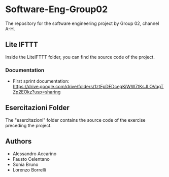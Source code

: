 # Software-Eng-Group02
The repository for the software engineering project by Group 02, channel A-H.

## Lite IFTTT
Inside the LiteIFTTT folder, you can find the source code of the project.

### Documentation
- First sprint documentation: https://drive.google.com/drive/folders/1ztFpDEDcegKjWW7tKsJLOVqgTZp2EOkz?usp=sharing

## Esercitazioni Folder
The "esercitazioni" folder contains the source code of the exercise preceding the project.

## Authors
- Alessandro Accarino
- Fausto Celentano
- Sonia Bruno
- Lorenzo Borrelli
